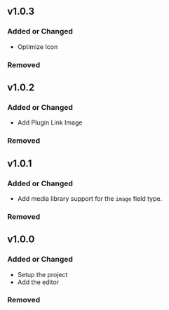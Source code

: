 ## v1.0.3

### Added or Changed

- Optimize Icon

### Removed

## v1.0.2

### Added or Changed

- Add Plugin Link Image

### Removed

## v1.0.1

### Added or Changed

- Add media library support for the `image` field type.

### Removed

## v1.0.0

### Added or Changed

- Setup the project
- Add the editor

### Removed
